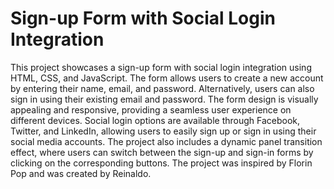 # Sign-up Form with Social Login Integration

This project showcases a sign-up form with social login integration using HTML, CSS, and JavaScript. The form allows users to create a new account by entering their name, email, and password. Alternatively, users can also sign in using their existing email and password. The form design is visually appealing and responsive, providing a seamless user experience on different devices. Social login options are available through Facebook, Twitter, and LinkedIn, allowing users to easily sign up or sign in using their social media accounts. The project also includes a dynamic panel transition effect, where users can switch between the sign-up and sign-in forms by clicking on the corresponding buttons. The project was inspired by Florin Pop and was created by Reinaldo.
